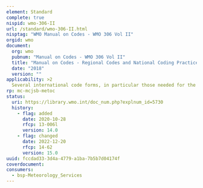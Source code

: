 ```yaml
---
element: Standard
complete: true
nispid: wmo-306-II
url: /standard/wmo-306-II.html
nisptag: "WMO Manual on Codes - WMO 306 Vol II"
orgid: wmo
document:
  org: wmo
  pubnum: "Manual on Codes - WMO 306 Vol II"
  title: "Manual on Codes - Regional Codes and National Coding Practices, Volume II"
  date: "2018"
  version: ""
applicability: >2
  Several international code forms, in particular those needed for the functioning of basic systems in meteorology, contain provisions for regional or national options in the use of certain figure groups or the specification of certain symbolic letters. Volume II of the Manual on Codes contains information on the use made by regional associations and individual Meteorological Services of these options. It also contains full descriptions of additional code forms adopted by regional associations for use within the Region and inventories of those national code forms which might be of interest to other countries.
rp: mc-mcjsb-metoc
status:
  uri: https://library.wmo.int/doc_num.php?explnum_id=5730
  history: 
    - flag: added
      date: 2020-10-28
      rfcp: 13-006l
      version: 14.0
    - flag: changed
      date: 2022-12-20
      rfcp: 14-62
      version: 15.0
uuid: fccdad33-3d4a-4779-a1ba-7b5b7d04174f
coverdocument:
consumers:
  - bsp-Meteorology_Services
---
```

